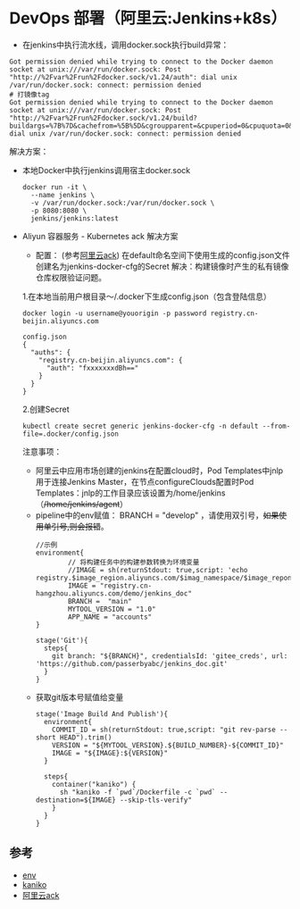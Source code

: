 # DevOps 部署（阿里云:Jenkins+k8s）
- 在jenkins中执行流水线，调用docker.sock执行build异常：
```
Got permission denied while trying to connect to the Docker daemon socket at unix:///var/run/docker.sock: Post "http://%2Fvar%2Frun%2Fdocker.sock/v1.24/auth": dial unix /var/run/docker.sock: connect: permission denied
# 打镜像tag
Got permission denied while trying to connect to the Docker daemon socket at unix:///var/run/docker.sock: Post "http://%2Fvar%2Frun%2Fdocker.sock/v1.24/build?buildargs=%7B%7D&cachefrom=%5B%5D&cgroupparent=&cpuperiod=0&cpuquota=0&cpusetcpus=&cpusetmems=&cpushares=0&dockerfile=Dockerfile&version=1": dial unix /var/run/docker.sock: connect: permission denied
```
解决方案：
- 本地Docker中执行jenkins调用宿主docker.sock
  ```
  docker run -it \
    --name jenkins \
    -v /var/run/docker.sock:/var/run/docker.sock \
    -p 8080:8080 \
    jenkins/jenkins:latest
  ```
- Aliyun 容器服务 - Kubernetes ack 解决方案
  + 配置： (参考[阿里云ack](https://help.aliyun.com/document_detail/106712.html))
    在default命名空间下使用生成的config.json文件创建名为jenkins-docker-cfg的Secret
    解决：构建镜像时产生的私有镜像仓库权限验证问题。
  
  1.在本地当前用户根目录～/.docker下生成config.json（包含登陆信息）
  ```
  docker login -u username@youorigin -p password registry.cn-beijin.aliyuncs.com
  ```
  ```
  config.json
  {
    "auths": {
      "registry.cn-beijin.aliyuncs.com": {
        "auth": "fxxxxxxxdBh=="
      }
    }
  }
  ```
  2.创建Secret
  ```
  kubectl create secret generic jenkins-docker-cfg -n default --from-file=.docker/config.json
  ```
  注意事项：
  - 阿里云中应用市场创建的jenkins在配置cloud时，Pod Templates中jnlp用于连接Jenkins Master，在节点configureClouds配置时Pod Templates：jnlp的工作目录应该设置为/home/jenkins（~~/home/jenkins/agent~~）
  - pipeline中的env赋值： BRANCH = "develop" ，请使用双引号，~~如果使用单引号,则会报错~~。
    ```
    //示例
    environment{
			// 将构建任务中的构建参数转换为环境变量
			//IMAGE = sh(returnStdout: true,script: 'echo registry.$image_region.aliyuncs.com/$imag_namespace/$image_reponame').trim()
			IMAGE = "registry.cn-hangzhou.aliyuncs.com/demo/jenkins_doc"
			BRANCH =  "main"
			MYTOOL_VERSION = "1.0"
			APP_NAME = "accounts"
    }
    
    stage('Git'){
      steps{
        git branch: "${BRANCH}", credentialsId: 'gitee_creds', url: 'https://github.com/passerbyabc/jenkins_doc.git'
      }
    }
    ```
  - 获取git版本号赋值给变量
    ```
    stage('Image Build And Publish'){
      environment{
        COMMIT_ID = sh(returnStdout: true,script: "git rev-parse --short HEAD").trim()
        VERSION = "${MYTOOL_VERSION}.${BUILD_NUMBER}-${COMMIT_ID}"
        IMAGE = "${IMAGE}:${VERSION}"
      }

      steps{
        container("kaniko") {
          sh "kaniko -f `pwd`/Dockerfile -c `pwd` --destination=${IMAGE} --skip-tls-verify"
        }
      }
    }
    ```
## 参考
- [env](https://stackoverflow.com/questions/53541489/updating-environment-global-variable-in-jenkins-pipeline-from-the-stage-level/53541813)
- [kaniko](https://github.com/GoogleContainerTools/kaniko)
- [阿里云ack](https://help.aliyun.com/document_detail/106712.html)

